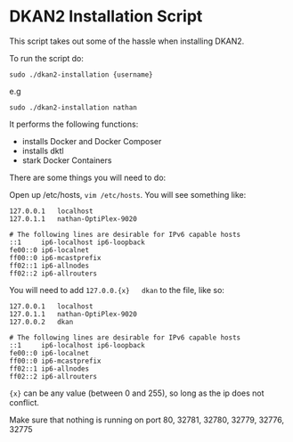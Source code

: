 # DKAN2 Installation Script

This script takes out some of the hassle when installing DKAN2.

To run the script do:

```
sudo ./dkan2-installation {username}
```

e.g

```
sudo ./dkan2-installation nathan
```

It performs the following functions:
- installs Docker and Docker Composer
- installs dktl
- stark Docker Containers

There are some things you will need to do:

Open up /etc/hosts, `vim /etc/hosts`. You will see something like:
```
127.0.0.1	localhost
127.0.1.1	nathan-OptiPlex-9020

# The following lines are desirable for IPv6 capable hosts
::1     ip6-localhost ip6-loopback
fe00::0 ip6-localnet
ff00::0 ip6-mcastprefix
ff02::1 ip6-allnodes
ff02::2 ip6-allrouters

```
You will need to add `127.0.0.{x}   dkan` to the file, like so:
```
127.0.0.1	localhost
127.0.1.1	nathan-OptiPlex-9020
127.0.0.2   dkan

# The following lines are desirable for IPv6 capable hosts
::1     ip6-localhost ip6-loopback
fe00::0 ip6-localnet
ff00::0 ip6-mcastprefix
ff02::1 ip6-allnodes
ff02::2 ip6-allrouters
```
`{x}` can be any value (between 0 and 255), so long as the ip does not conflict.

Make sure that nothing is running on port 80, 32781, 32780, 32779, 32776, 32775